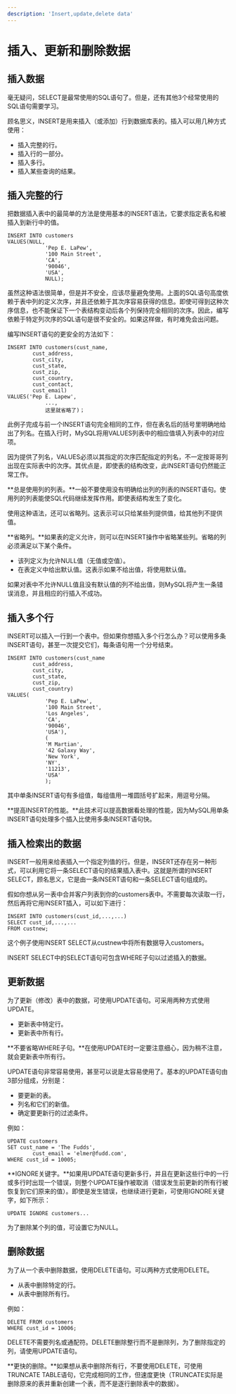 ```yaml
---
description: 'Insert,update,delete data'
---
```


# 插入、更新和删除数据

## 插入数据

毫无疑问，SELECT是最常使用的SQL语句了。但是，还有其他3个经常使用的SQL语句需要学习。

顾名思义，INSERT是用来插入（或添加）行到数据库表的。插入可以用几种方式使用：

- 插入完整的行。
- 插入行的一部分。
- 插入多行。
- 插入某些查询的结果。

## 插入完整的行

把数据插入表中的最简单的方法是使用基本的INSERT语法，它要求指定表名和被插入到新行中的值。

```mysql
INSERT INTO customers
VALUES(NULL,
			'Pep E. LaPew',
			'100 Main Street',
			'CA',
			'90046',
			'USA',
			NULL);
```

虽然这种语法很简单，但是并不安全，应该尽量避免使用。上面的SQL语句高度依赖于表中列的定义次序，并且还依赖于其次序容易获得的信息。即使可得到这种次序信息，也不能保证下一个表结构变动后各个列保持完全相同的次序。因此，编写依赖于特定列次序的SQL语句是很不安全的。如果这样做，有时难免会出问题。

编写INSERT语句的更安全的方法如下：

```mysql
INSERT INTO customers(cust_name,
		cust_address,
		cust_city,
		cust_state,
		cust_zip,
		cust_country,
		cust_contact,
		cust_email)
VALUES('Pep E. Lapew',
			...,
			这里就省略了)；
```

此例子完成与前一个INSERT语句完全相同的工作，但在表名后的括号里明确地给出了列名。在插入行时，MySQL将用VALUES列表中的相应值填入列表中的对应项。

因为提供了列名，VALUES必须以其指定的次序匹配指定的列名，不一定按哥哥列出现在实际表中的次序。其优点是，即使表的结构改变，此INSERT语句仍然能正常工作。

**总是使用列的列表。**一般不要使用没有明确给出列的列表的INSERT语句。使用列的列表能使SQL代码继续发挥作用。即使表结构发生了变化。

使用这种语法，还可以省略列。这表示可以只给某些列提供值，给其他列不提供值。

**省略列。**如果表的定义允许，则可以在INSERT操作中省略某些列。省略的列必须满足以下某个条件。

- 该列定义为允许NULL值（无值或空值）。
- 在表定义中给出默认值。这表示如果不给出值，将使用默认值。

如果对表中不允许NULL值且没有默认值的列不给出值，则MySQL将产生一条错误消息，并且相应的行插入不成功。

## 插入多个行

INSERT可以插入一行到一个表中。但如果你想插入多个行怎么办？可以使用多条INSERT语句，甚至一次提交它们，每条语句用一个分号结束。

```mysql
INSERT INTO customers(cust_name
		cust_address,
		cust_city,
		cust_state,
		cust_zip,
		cust_country)
VALUES(
			'Pep E. LaPew',
			'100 Main Street',
			'Los Angeles',
			'CA',
			'90046',
			'USA'),
			(
			'M Martian',
			'42 Galaxy Way',
			'New York',
			'NY',
			'11213',
			'USA'
			);
```

其中单条INSERT语句有多组值，每组值用一堆圆括号扩起来，用逗号分隔。

**提高INSERT的性能。**此技术可以提高数据看处理的性能，因为MySQL用单条INSERT语句处理多个插入比使用多条INSERT语句快。

## 插入检索出的数据

INSERT一般用来给表插入一个指定列值的行。但是，INSERT还存在另一种形式，可以利用它将一条SELECT语句的结果插入表中。这就是所谓的INSERT SELECT，顾名思义，它是由一条INSERT语句和一条SELECT语句组成的。

假如你想从另一表中合并客户列表到你的customers表中。不需要每次读取一行，然后再将它用INSERT插入，可以如下进行：

```mysql
INSERT INTO customers(cust_id,...,...)
SELECT cust_id,...,...
FROM custnew;
```

这个例子使用INSERT SELECT从custnew中将所有数据导入customers。

INSERT SELECT中的SELECT语句可包含WHERE子句以过滤插入的数据。

## 更新数据

为了更新（修改）表中的数据，可使用UPDATE语句。可采用两种方式使用UPDATE。

- 更新表中特定行。
- 更新表中所有行。

**不要省略WHERE子句。**在使用UPDATE时一定要注意细心，因为稍不注意，就会更新表中所有行。

UPDATE语句非常容易使用，甚至可以说是太容易使用了。基本的UPDATE语句由3部分组成，分别是：

- 要更新的表。
- 列名和它们的新值。
- 确定要更新行的过滤条件。

例如：

```mysql
UPDATE customers
SET cust_name = 'The Fudds',
		cust_email = 'elmer@fudd.com',
WHERE cust_id = 10005;
```

**IGNORE关键字。**如果用UPDATE语句更新多行，并且在更新这些行中的一行或多行时出现一个错误，则整个UPDATE操作被取消（错误发生前更新的所有行被恢复到它们原来的值）。即使是发生错误，也继续进行更新，可使用IGNORE关键字，如下所示：

```mysql
UPDATE IGNORE customers...
```

为了删除某个列的值，可设置它为NULL。

## 删除数据

为了从一个表中删除数据，使用DELETE语句。可以两种方式使用DELETE。

- 从表中删除特定的行。
- 从表中删除所有行。

例如：

```mysql
DELETE FROM customers
WHERE cust_id = 10006;
```

DELETE不需要列名或通配符。DELETE删除整行而不是删除列，为了删除指定的列，请使用UPDATE语句。

**更快的删除。**如果想从表中删除所有行，不要使用DELETE，可使用TRUNCATE TABLE语句，它完成相同的工作，但速度更快（TRUNCATE实际是删除原来的表并重新创建一个表，而不是逐行删除表中的数据）。